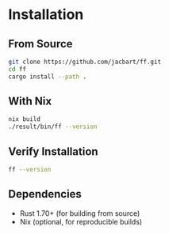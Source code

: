 # Installation

## From Source

```bash
git clone https://github.com/jacbart/ff.git
cd ff
cargo install --path .
```

## With Nix

```bash
nix build
./result/bin/ff --version
```

## Verify Installation

```bash
ff --version
```

## Dependencies

- Rust 1.70+ (for building from source)
- Nix (optional, for reproducible builds) 